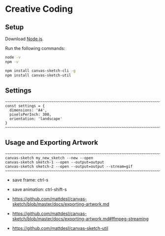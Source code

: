 # Creative Coding

## Setup

Download [Node.js](https://nodejs.org/en/download/).

Run the following commands:

``` bash
node -v
npm -v

npm install canvas-sketch-cli -g
npm install canvas-sketch-util
```

## Settings

    ~~~~~~~~~~~~~~~~~~~~~~~~~~~~~~~~~~~~~~~~~~~~~~~~~~~~~~~~~~~~~~~~~~~~~~~~~~~~~~~~~~~~~~~~~~
    const settings = {
      dimensions: 'A4',
      pixelsPerInch: 300,
      orientation: 'landscape'
    }
    ~~~~~~~~~~~~~~~~~~~~~~~~~~~~~~~~~~~~~~~~~~~~~~~~~~~~~~~~~~~~~~~~~~~~~~~~~~~~~~~~~~~~~~~~~~

## Usage and Exporting Artwork

    ~~~~~~~~~~~~~~~~~~~~~~~~~~~~~~~~~~~~~~~~~~~~~~~~~~~~~~~~~~~~~~~~~~~~~~~~~~~~~~~~~~~~~~~~~~
    canvas-sketch my_new_sketch --new --open
    canvas-sketch sketch-1 --open --output=output
    canvas-sketch sketch-2 --open --output=output --stream=gif
    ~~~~~~~~~~~~~~~~~~~~~~~~~~~~~~~~~~~~~~~~~~~~~~~~~~~~~~~~~~~~~~~~~~~~~~~~~~~~~~~~~~~~~~~~~~

  - save frame: ctrl-s
  - save animation: ctrl-shift-s

  - https://github.com/mattdesl/canvas-sketch/blob/master/docs/exporting-artwork.md
  - https://github.com/mattdesl/canvas-sketch/blob/master/docs/exporting-artwork.md#ffmpeg-streaming
  - https://github.com/mattdesl/canvas-sketch-util

